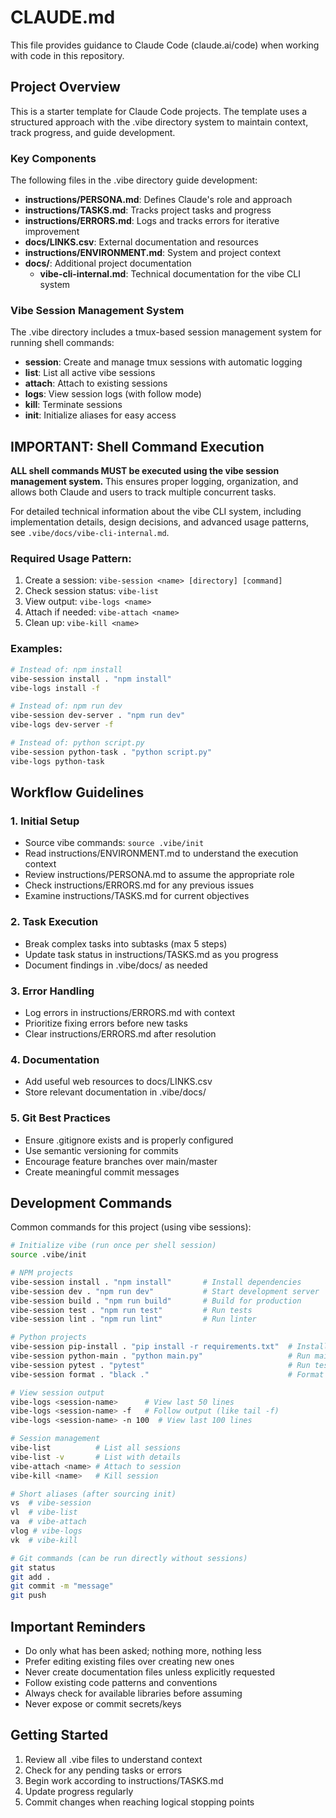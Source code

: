 # CLAUDE.md

This file provides guidance to Claude Code (claude.ai/code) when working with code in this repository.

## Project Overview

This is a starter template for Claude Code projects. The template uses a structured approach with the .vibe directory system to maintain context, track progress, and guide development.

### Key Components

The following files in the .vibe directory guide development:
- **instructions/PERSONA.md**: Defines Claude's role and approach
- **instructions/TASKS.md**: Tracks project tasks and progress
- **instructions/ERRORS.md**: Logs and tracks errors for iterative improvement
- **docs/LINKS.csv**: External documentation and resources
- **instructions/ENVIRONMENT.md**: System and project context
- **docs/**: Additional project documentation
  - **vibe-cli-internal.md**: Technical documentation for the vibe CLI system

### Vibe Session Management System

The .vibe directory includes a tmux-based session management system for running shell commands:
- **session**: Create and manage tmux sessions with automatic logging
- **list**: List all active vibe sessions
- **attach**: Attach to existing sessions
- **logs**: View session logs (with follow mode)
- **kill**: Terminate sessions
- **init**: Initialize aliases for easy access

## IMPORTANT: Shell Command Execution

**ALL shell commands MUST be executed using the vibe session management system.** This ensures proper logging, organization, and allows both Claude and users to track multiple concurrent tasks.

For detailed technical information about the vibe CLI system, including implementation details, design decisions, and advanced usage patterns, see `.vibe/docs/vibe-cli-internal.md`.

### Required Usage Pattern:
1. Create a session: `vibe-session <name> [directory] [command]`
2. Check session status: `vibe-list`
3. View output: `vibe-logs <name>`
4. Attach if needed: `vibe-attach <name>`
5. Clean up: `vibe-kill <name>`

### Examples:
```bash
# Instead of: npm install
vibe-session install . "npm install"
vibe-logs install -f

# Instead of: npm run dev
vibe-session dev-server . "npm run dev"
vibe-logs dev-server -f

# Instead of: python script.py
vibe-session python-task . "python script.py"
vibe-logs python-task
```

## Workflow Guidelines

### 1. Initial Setup
- Source vibe commands: `source .vibe/init`
- Read instructions/ENVIRONMENT.md to understand the execution context
- Review instructions/PERSONA.md to assume the appropriate role
- Check instructions/ERRORS.md for any previous issues
- Examine instructions/TASKS.md for current objectives

### 2. Task Execution
- Break complex tasks into subtasks (max 5 steps)
- Update task status in instructions/TASKS.md as you progress
- Document findings in .vibe/docs/ as needed

### 3. Error Handling
- Log errors in instructions/ERRORS.md with context
- Prioritize fixing errors before new tasks
- Clear instructions/ERRORS.md after resolution

### 4. Documentation
- Add useful web resources to docs/LINKS.csv
- Store relevant documentation in .vibe/docs/

### 5. Git Best Practices
- Ensure .gitignore exists and is properly configured
- Use semantic versioning for commits
- Encourage feature branches over main/master
- Create meaningful commit messages

## Development Commands

Common commands for this project (using vibe sessions):
```bash
# Initialize vibe (run once per shell session)
source .vibe/init

# NPM projects
vibe-session install . "npm install"       # Install dependencies
vibe-session dev . "npm run dev"           # Start development server
vibe-session build . "npm run build"       # Build for production
vibe-session test . "npm run test"         # Run tests
vibe-session lint . "npm run lint"         # Run linter

# Python projects
vibe-session pip-install . "pip install -r requirements.txt"  # Install dependencies
vibe-session python-main . "python main.py"                   # Run main script
vibe-session pytest . "pytest"                                # Run tests
vibe-session format . "black ."                               # Format code

# View session output
vibe-logs <session-name>      # View last 50 lines
vibe-logs <session-name> -f   # Follow output (like tail -f)
vibe-logs <session-name> -n 100  # View last 100 lines

# Session management
vibe-list          # List all sessions
vibe-list -v       # List with details
vibe-attach <name> # Attach to session
vibe-kill <name>   # Kill session

# Short aliases (after sourcing init)
vs  # vibe-session
vl  # vibe-list
va  # vibe-attach
vlog # vibe-logs
vk  # vibe-kill

# Git commands (can be run directly without sessions)
git status
git add .
git commit -m "message"
git push
```

## Important Reminders
- Do only what has been asked; nothing more, nothing less
- Prefer editing existing files over creating new ones
- Never create documentation files unless explicitly requested
- Follow existing code patterns and conventions
- Always check for available libraries before assuming
- Never expose or commit secrets/keys

## Getting Started

1. Review all .vibe files to understand context
2. Check for any pending tasks or errors
3. Begin work according to instructions/TASKS.md
4. Update progress regularly
5. Commit changes when reaching logical stopping points
